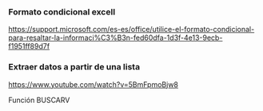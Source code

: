 ### Formato condicional excell
https://support.microsoft.com/es-es/office/utilice-el-formato-condicional-para-resaltar-la-informaci%C3%B3n-fed60dfa-1d3f-4e13-9ecb-f1951ff89d7f

### Extraer datos a partir de una lista
https://www.youtube.com/watch?v=5BmFpmoBjw8

Función BUSCARV

